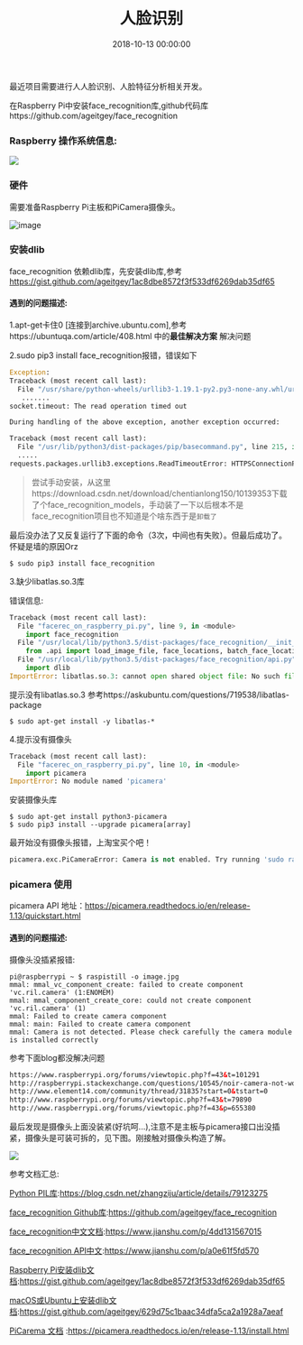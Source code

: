 ﻿---
layout: post
title: 人脸识别
date: 2018-10-13 00:00:00
categories: 物联网
tags: Raspberry Pi
---

最近项目需要进行人人脸识别、人脸特征分析相关开发。

在Raspberry Pi中安装face_recognition库,github代码库https://github.com/ageitgey/face_recognition

### Raspberry 操作系统信息:

![](https://ws1.sinaimg.cn/large/0066vfZIgy1fw6nfm4h9nj30sz07175z.jpg)

### 硬件

需要准备Raspberry Pi主板和PiCamera摄像头。

![image](https://ws1.sinaimg.cn/large/0066vfZIly1fw6n7nvbqjj30qo0zkjv7.jpg)

### 安装dlib

face_recognition 依赖dlib库，先安装dlib库,参考 https://gist.github.com/ageitgey/1ac8dbe8572f3f533df6269dab35df65

#### 遇到的问题描述:

1.apt-get卡住0 [连接到archive.ubuntu.com],参考https://ubuntuqa.com/article/408.html 中的**最佳解决方案** 解决问题

2.sudo pip3 install face_recognition报错，错误如下

```python
Exception:
Traceback (most recent call last):
  File "/usr/share/python-wheels/urllib3-1.19.1-py2.py3-none-any.whl/urllib3/response.py", line 298, in _error_catcher
   .......
socket.timeout: The read operation timed out

During handling of the above exception, another exception occurred:

Traceback (most recent call last):
  File "/usr/lib/python3/dist-packages/pip/basecommand.py", line 215, in main
  .....
requests.packages.urllib3.exceptions.ReadTimeoutError: HTTPSConnectionPool(host='www.piwheels.org', port=443): Read timed out.


```

> 尝试手动安装，从这里https://download.csdn.net/download/chentianlong150/10139353下载了个face_recognition_models，手动装了一下以后根本不是face_recognition项目也不知道是个啥东西于是``卸载了``


最后没办法了又反复运行了下面的命令（3次，中间也有失败）。但最后成功了。怀疑是墙的原因Orz

```shell
$ sudo pip3 install face_recognition
```

3.缺少libatlas.so.3库

错误信息:

```python
Traceback (most recent call last):
  File "facerec_on_raspberry_pi.py", line 9, in <module>
    import face_recognition
  File "/usr/local/lib/python3.5/dist-packages/face_recognition/__init__.py", line 7, in <module>
    from .api import load_image_file, face_locations, batch_face_locations, face_landmarks, face_encodings, compare_faces, face_distance
  File "/usr/local/lib/python3.5/dist-packages/face_recognition/api.py", line 4, in <module>
    import dlib
ImportError: libatlas.so.3: cannot open shared object file: No such file or directory

```

提示没有libatlas.so.3 参考https://askubuntu.com/questions/719538/libatlas-package

```shell
$ sudo apt-get install -y libatlas-*

```

4.提示没有摄像头

```python
Traceback (most recent call last):
  File "facerec_on_raspberry_pi.py", line 10, in <module>
    import picamera
ImportError: No module named 'picamera'

```

安装摄像头库

```shell
$ sudo apt-get install python3-picamera
$ sudo pip3 install --upgrade picamera[array]

```

最开始没有摄像头报错，上淘宝买个吧！

```python
picamera.exc.PiCameraError: Camera is not enabled. Try running 'sudo raspi-config' and ensure that the camera has been enabled.

```

### picamera 使用

picamera API 地址：https://picamera.readthedocs.io/en/release-1.13/quickstart.html

#### 遇到的问题描述:

摄像头没插紧报错:

```shell
pi@raspberrypi ~ $ raspistill -o image.jpg
mmal: mmal_vc_component_create: failed to create component 'vc.ril.camera' (1:ENOMEM)
mmal: mmal_component_create_core: could not create component 'vc.ril.camera' (1)
mmal: Failed to create camera component
mmal: main: Failed to create camera component
mmal: Camera is not detected. Please check carefully the camera module is installed correctly

```

参考下面blog都没解决问题

```html
https://www.raspberrypi.org/forums/viewtopic.php?f=43&t=101291
http://raspberrypi.stackexchange.com/questions/10545/noir-camera-not-working
http://www.element14.com/community/thread/31835?start=0&tstart=0
http://www.raspberrypi.org/forums/viewtopic.php?f=43&t=79890
http://www.raspberrypi.org/forums/viewtopic.php?f=43&p=655380
```
最后发现是摄像头上面没装紧(好坑呵...),注意不是主板与picamera接口出没插紧，摄像头是可装可拆的，见下图。刚接触对摄像头构造了解。

![](https://ws1.sinaimg.cn/large/0066vfZIgy1fw6oj5lvlgj30qo0zkaf0.jpg)


参考文档汇总:

[Python PIL库](https://blog.csdn.net/zhangziju/article/details/79123275):https://blog.csdn.net/zhangziju/article/details/79123275

[face_recognition Github库](https://github.com/ageitgey/face_recognition):https://github.com/ageitgey/face_recognition

[face_recognition中文文档](https://www.jianshu.com/p/4dd131567015):https://www.jianshu.com/p/4dd131567015

[face_recognition API中文](https://www.jianshu.com/p/a0e61f5fd570):https://www.jianshu.com/p/a0e61f5fd570

[Raspberry Pi安装dlib文档](https://gist.github.com/ageitgey/1ac8dbe8572f3f533df6269dab35df65):https://gist.github.com/ageitgey/1ac8dbe8572f3f533df6269dab35df65

[macOS或Ubuntu上安装dlib文档](https://gist.github.com/ageitgey/629d75c1baac34dfa5ca2a1928a7aeaf):https://gist.github.com/ageitgey/629d75c1baac34dfa5ca2a1928a7aeaf

[PiCarema 文档](https://picamera.readthedocs.io/en/release-1.13/install.html) :https://picamera.readthedocs.io/en/release-1.13/install.html



